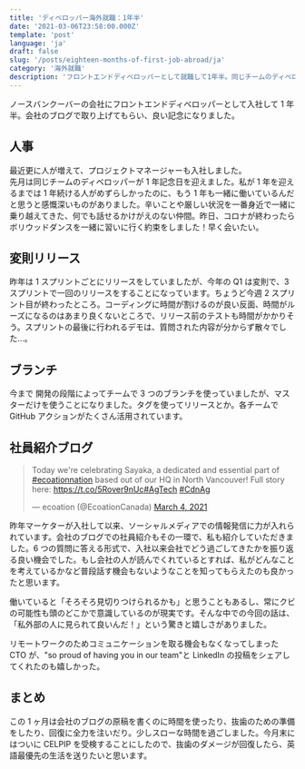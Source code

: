 ```yaml
---
title: 'ディベロッパー海外就職：1年半'
date: '2021-03-06T23:58:00.000Z'
template: 'post'
language: 'ja'
draft: false
slug: '/posts/eighteen-months-of-first-job-abroad/ja'
category: '海外就職'
description: 'フロントエンドディベロッパーとして就職して1年半。同じチームのディベロッパーが1年記念を迎えたり、会社のブログで社員紹介をしてもらいました。'
---
```


ノースバンクーバーの会社にフロントエンドディベロッパーとして入社して 1 年半。会社のブログで取り上げてもらい、良い記念になりました。

## 人事

最近更に人が増えて、プロジェクトマネージャーも入社しました。<br />
先月は同じチームのディベロッパーが 1 年記念日を迎えました。私が 1 年を迎えるまでは 1 年続ける人がめずらしかったのに、もう 1 年も一緒に働いているんだと思うと感慨深いものがありました。辛いことや厳しい状況を一番身近で一緒に乗り越えてきた、何でも話せるかけがえのない仲間。昨日、コロナが終わったらボリウッドダンスを一緒に習いに行く約束をしました！早く会いたい。

## 変則リリース

昨年は 1 スプリントごとにリリースをしていましたが、今年の Q1 は変則で、3 スプリントで一回のリリースをすることになっています。ちょうど今週 2 スプリント目が終わったところ。コーディングに時間が割けるのが良い反面、時間がルーズになるのはあまり良くないところで、リリース前のテストも時間がかかりそう。スプリントの最後に行われるデモは、質問された内容が分からず散々でした…。

## ブランチ

今まで 開発の段階によってチームで 3 つのブランチを使っていましたが、マスターだけを使うことになりました。タグを使ってリリースとか。各チームで GitHub アクションがたくさん活用されています。

## 社員紹介ブログ

<blockquote class="twitter-tweet"><p lang="en" dir="ltr">Today we&#39;re celebrating Sayaka, a dedicated and essential part of <a href="https://twitter.com/hashtag/ecoationnation?src=hash&amp;ref_src=twsrc%5Etfw">#ecoationnation</a> based out of our HQ in North Vancouver! Full story here: <a href="https://t.co/5Rover9nUc">https://t.co/5Rover9nUc</a><a href="https://twitter.com/hashtag/AgTech?src=hash&amp;ref_src=twsrc%5Etfw">#AgTech</a> <a href="https://twitter.com/hashtag/CdnAg?src=hash&amp;ref_src=twsrc%5Etfw">#CdnAg</a></p>&mdash; ecoation (@EcoationCanada) <a href="https://twitter.com/EcoationCanada/status/1367576657293307904?ref_src=twsrc%5Etfw">March 4, 2021</a></blockquote> <script async src="https://platform.twitter.com/widgets.js" charset="utf-8"></script>

昨年マーケターが入社して以来、ソーシャルメディアでの情報発信に力が入れられています。会社のブログでの社員紹介もその一環で、私も紹介していただきました。6 つの質問に答える形式で、入社以来会社でどう過ごしてきたかを振り返る良い機会でした。もし会社の人が読んでくれているとすれば、私がどんなことを考えているかなど普段話す機会もないようなことを知ってもらえたのも良かったと思います。<br />

働いていると「そろそろ見切りつけられるかも」と思うこともあるし、常にクビの可能性も頭のどこかで意識しているのが現実です。そんな中での今回の話は、「私外部の人に見られて良いんだ！」という驚きと嬉しさがありました。

リモートワークのためコミュニケーションを取る機会もなくなってしまった CTO が、"so proud of having you in our team"と LinkedIn の投稿をシェアしてくれたのも嬉しかった。

## まとめ

この 1 ヶ月は会社のブログの原稿を書くのに時間を使ったり、抜歯のための準備をしたり、回復に全力を注いだり。少しスローな時間を過ごしました。今月末にはついに CELPIP を受検することにしたので、抜歯のダメージが回復したら、英語最優先の生活を送りたいと思います。

